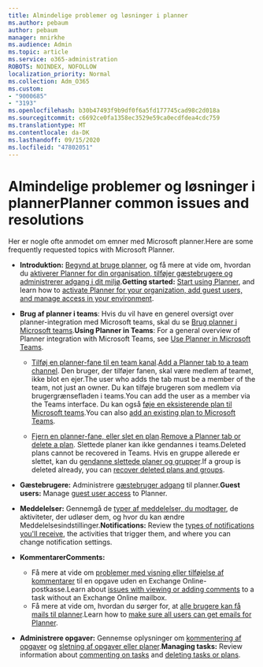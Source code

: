 ```yaml
---
title: Almindelige problemer og løsninger i planner
ms.author: pebaum
author: pebaum
manager: mnirkhe
ms.audience: Admin
ms.topic: article
ms.service: o365-administration
ROBOTS: NOINDEX, NOFOLLOW
localization_priority: Normal
ms.collection: Adm_O365
ms.custom:
- "9000685"
- "3193"
ms.openlocfilehash: b30b47493f9b9df0f6a5fd177745cad98c2d018a
ms.sourcegitcommit: c6692ce0fa1358ec3529e59ca0ecdfdea4cdc759
ms.translationtype: MT
ms.contentlocale: da-DK
ms.lasthandoff: 09/15/2020
ms.locfileid: "47802051"
---
```

# <a name="planner-common-issues-and-resolutions"></a><span data-ttu-id="2ffd8-102">Almindelige problemer og løsninger i planner</span><span class="sxs-lookup"><span data-stu-id="2ffd8-102">Planner common issues and resolutions</span></span>

<span data-ttu-id="2ffd8-103">Her er nogle ofte anmodet om emner med Microsoft planner.</span><span class="sxs-lookup"><span data-stu-id="2ffd8-103">Here are some frequently requested topics with Microsoft Planner.</span></span>
 
- <span data-ttu-id="2ffd8-104">**Introduktion:** [Begynd at bruge planner](https://support.office.com/article/microsoft-planner-help-4a9a13c6-3adf-4a60-a6fc-15c0b15e16fc), og få mere at vide om, hvordan du [aktiverer Planner for din organisation, tilføjer gæstebrugere og administrerer adgang i dit miljø](https://docs.microsoft.com/office365/planner/planner-for-admins).</span><span class="sxs-lookup"><span data-stu-id="2ffd8-104">**Getting started:** [Start using Planner](https://support.office.com/article/microsoft-planner-help-4a9a13c6-3adf-4a60-a6fc-15c0b15e16fc), and learn how to [activate Planner for your organization, add guest users, and manage access in your environment](https://docs.microsoft.com/office365/planner/planner-for-admins).</span></span>

- <span data-ttu-id="2ffd8-105">**Brug af planner i teams**: Hvis du vil have en generel oversigt over planner-integration med Microsoft teams, skal du se [Brug planner i Microsoft teams](https://support.office.com/article/62798a9f-e8f7-4722-a700-27dd28a06ee0).</span><span class="sxs-lookup"><span data-stu-id="2ffd8-105">**Using Planner in Teams**: For a general overview of Planner integration with Microsoft Teams, see [Use Planner in Microsoft Teams](https://support.office.com/article/62798a9f-e8f7-4722-a700-27dd28a06ee0).</span></span>

     - <span data-ttu-id="2ffd8-106">[Tilføj en planner-fane til en team kanal](https://support.office.com/article/62798a9f-e8f7-4722-a700-27dd28a06ee0#bkmk_addaplannertabtoateamchannel).</span><span class="sxs-lookup"><span data-stu-id="2ffd8-106">[Add a Planner tab to a team channel](https://support.office.com/article/62798a9f-e8f7-4722-a700-27dd28a06ee0#bkmk_addaplannertabtoateamchannel).</span></span> <span data-ttu-id="2ffd8-107">Den bruger, der tilføjer fanen, skal være medlem af teamet, ikke blot en ejer.</span><span class="sxs-lookup"><span data-stu-id="2ffd8-107">The user who adds the tab must be a member of the team, not just an owner.</span></span> <span data-ttu-id="2ffd8-108">Du kan tilføje brugeren som medlem via brugergrænsefladen i teams.</span><span class="sxs-lookup"><span data-stu-id="2ffd8-108">You can add the user as a member via the Teams interface.</span></span> <span data-ttu-id="2ffd8-109">Du kan også [føje en eksisterende plan til Microsoft teams](https://techcommunity.microsoft.com/t5/Planner-Blog/Bringing-a-Plan-into-Microsoft-Teams/ba-p/57463).</span><span class="sxs-lookup"><span data-stu-id="2ffd8-109">You can also [add an existing plan to Microsoft Teams](https://techcommunity.microsoft.com/t5/Planner-Blog/Bringing-a-Plan-into-Microsoft-Teams/ba-p/57463).</span></span>

    - <span data-ttu-id="2ffd8-110">[Fjern en planner-fane, eller slet en plan](https://support.office.com/article/62798a9f-e8f7-4722-a700-27dd28a06ee0#bkmk_removeaplannertabordeleteaplan).</span><span class="sxs-lookup"><span data-stu-id="2ffd8-110">[Remove a Planner tab or delete a plan](https://support.office.com/article/62798a9f-e8f7-4722-a700-27dd28a06ee0#bkmk_removeaplannertabordeleteaplan).</span></span> <span data-ttu-id="2ffd8-111">Slettede planer kan ikke gendannes i teams.</span><span class="sxs-lookup"><span data-stu-id="2ffd8-111">Deleted plans cannot be recovered in Teams.</span></span> <span data-ttu-id="2ffd8-112">Hvis en gruppe allerede er slettet, kan du [gendanne slettede planer og grupper](https://techcommunity.microsoft.com/t5/planner-blog/microsoft-planner-now-you-can-recover-deleted-plans-and-groups/ba-p/362242
).</span><span class="sxs-lookup"><span data-stu-id="2ffd8-112">If a group is deleted already, you can [recover deleted plans and groups](https://techcommunity.microsoft.com/t5/planner-blog/microsoft-planner-now-you-can-recover-deleted-plans-and-groups/ba-p/362242
).</span></span>
 
- <span data-ttu-id="2ffd8-113">**Gæstebrugere:** Administrere [gæstebruger adgang](https://support.office.com/article/guest-access-in-microsoft-planner-cc5d7f96-dced-4da4-ab62-08c72d9759c6) til planner.</span><span class="sxs-lookup"><span data-stu-id="2ffd8-113">**Guest users:** Manage [guest user access](https://support.office.com/article/guest-access-in-microsoft-planner-cc5d7f96-dced-4da4-ab62-08c72d9759c6) to Planner.</span></span>
 
- <span data-ttu-id="2ffd8-114">**Meddelelser:** Gennemgå de [typer af meddelelser, du modtager](https://support.office.com/article/stay-on-top-of-tasks-and-plans-with-email-and-notifications-cce223d6-b0ae-43cf-a080-266e2414a859), de aktiviteter, der udløser dem, og hvor du kan ændre Meddelelsesindstillinger.</span><span class="sxs-lookup"><span data-stu-id="2ffd8-114">**Notifications:** Review the [types of notifications you'll receive](https://support.office.com/article/stay-on-top-of-tasks-and-plans-with-email-and-notifications-cce223d6-b0ae-43cf-a080-266e2414a859), the activities that trigger them, and where you can change notification settings.</span></span>
 
- <span data-ttu-id="2ffd8-115">**Kommentarer**</span><span class="sxs-lookup"><span data-stu-id="2ffd8-115">**Comments:**</span></span> 
   - <span data-ttu-id="2ffd8-116">Få mere at vide om [problemer med visning eller tilføjelse af kommentarer](https://docs.microsoft.com/office365/planner/planner-for-admins#can-people-in-my-organization-use-planner-if-they-dont-have-an-exchange-online-mailbox) til en opgave uden en Exchange Online-postkasse.</span><span class="sxs-lookup"><span data-stu-id="2ffd8-116">Learn about [issues with viewing or adding comments](https://docs.microsoft.com/office365/planner/planner-for-admins#can-people-in-my-organization-use-planner-if-they-dont-have-an-exchange-online-mailbox) to a task without an Exchange Online mailbox.</span></span>
   - <span data-ttu-id="2ffd8-117">Få mere at vide om, hvordan du sørger for, at [alle brugere kan få mails til planner](https://docs.microsoft.com/office365/planner/planner-for-admins#how-do-i-make-sure-all-my-users-can-get-emails-forplanner).</span><span class="sxs-lookup"><span data-stu-id="2ffd8-117">Learn how to [make sure all users can get emails for Planner](https://docs.microsoft.com/office365/planner/planner-for-admins#how-do-i-make-sure-all-my-users-can-get-emails-forplanner).</span></span>

- <span data-ttu-id="2ffd8-118">**Administrere opgaver:** Gennemse oplysninger om [kommentering af opgaver](https://support.office.com/article/comment-on-tasks-in-microsoft-planner-fd4aedde-7785-4cd0-96ee-122fbc9140e1) og [sletning af opgaver eller planer](https://support.office.com/article/delete-a-task-or-plan-39e10e78-13f0-446d-94cd-9e562648497a).</span><span class="sxs-lookup"><span data-stu-id="2ffd8-118">**Managing tasks:** Review information about [commenting on tasks](https://support.office.com/article/comment-on-tasks-in-microsoft-planner-fd4aedde-7785-4cd0-96ee-122fbc9140e1) and [deleting tasks or plans](https://support.office.com/article/delete-a-task-or-plan-39e10e78-13f0-446d-94cd-9e562648497a).</span></span>
